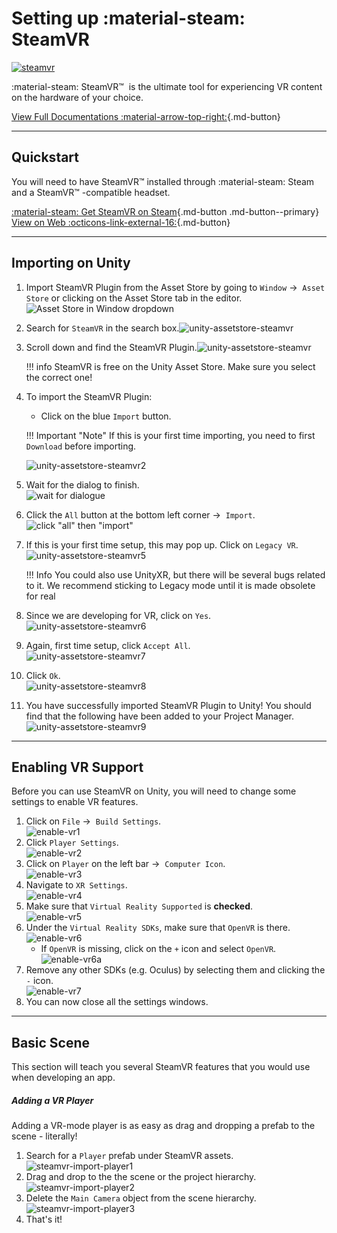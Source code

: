 # Setting up :material-steam: SteamVR

[![steamvr](..\img\logo\steamvr_header.jpg)](https://store.steampowered.com/app/250820/SteamVR/)

:material-steam: SteamVR&trade;  is the ultimate tool for experiencing VR content on the hardware of your choice. 

[View Full Documentations :material-arrow-top-right:](https://valvesoftware.github.io/steamvr_unity_plugin/){.md-button}

---

## Quickstart

You will need to have SteamVR&trade;   installed through :material-steam: Steam and a SteamVR&trade;  -compatible headset. 

[:material-steam: Get SteamVR on Steam](steam://run/250820){.md-button .md-button--primary} [View on Web :octicons-link-external-16:](https://store.steampowered.com/app/250820/SteamVR/){.md-button}

---

## Importing on Unity

1. Import SteamVR Plugin from the Asset Store by going to `Window` &rightarrow;  `Asset Store` or clicking on the Asset Store tab in the editor.![Asset Store in Window dropdown](..\img\unity-window-assetstore.png)

2. Search for `SteamVR` in the search box.![unity-assetstore-steamvr](..\img\unity-assetstore-steamvrsearch.png)

3. Scroll down and find the SteamVR Plugin.![unity-assetstore-steamvr](..\img\unity-assetstore-steamvr.png)

    !!! info
        SteamVR is free on the Unity Asset Store. Make sure you select the correct one!

4. To import the SteamVR Plugin:

    * Click on the blue `Import` button.

    !!! Important "Note"
        If this is your first time importing, you need to first `Download` before importing.

    ![unity-assetstore-steamvr2](..\img\unity-assetstore-steamvr2.png)

    

5. Wait for the dialog to finish.<br> ![wait for dialogue](..\img\unity-assetstore-steamvr3.png)

6. Click the `All` button at the bottom left corner &rightarrow;  `Import`.<br>![click "all" then "import"](..\img\unity-assetstore-steamvr4.png)

7. If this is your first time setup, this may pop up. Click on `Legacy VR`.<br>![unity-assetstore-steamvr5](..\img\unity-assetstore-steamvr5.png)


    
    !!! Info
        You could also use UnityXR, but there will be several bugs related to it. We recommend sticking to Legacy mode until it is made obsolete for real

8. Since we are developing for VR, click on `Yes`.<br>![unity-assetstore-steamvr6](..\img\unity-assetstore-steamvr6.png)

9. Again, first time setup, click `Accept All`. <br>![unity-assetstore-steamvr7](..\img\unity-assetstore-steamvr7.png)

10. Click `Ok`. <br>![unity-assetstore-steamvr8](..\img\unity-assetstore-steamvr8.png)

11. You have successfully imported SteamVR Plugin to Unity! You should find that the following have been added to your Project Manager.<br>![unity-assetstore-steamvr9](..\img\unity-assetstore-steamvr9.png)

---

## Enabling VR Support

Before you can use SteamVR on Unity, you will need to change some settings to enable VR features.

1. Click on `File` &rightarrow;  `Build Settings`. <br>![enable-vr1](..\img\enable-vr1.png)
2. Click `Player Settings`. <br>![enable-vr2](..\img\enable-vr2.png)
3. Click on `Player` on the left bar &rightarrow;  `Computer Icon`. <br>![enable-vr3](..\img\enable-vr3.png)
4. Navigate to `XR Settings`. <br>![enable-vr4](..\img\enable-vr4.png)
5. Make sure that `Virtual Reality Supported` is **checked**. <br>![enable-vr5](..\img\enable-vr5.png)
6. Under the `Virtual Reality SDKs`, make sure that `OpenVR` is there. <br>![enable-vr6](..\img\enable-vr6.png)
	* If `OpenVR` is missing, click on the `+` icon and select `OpenVR`. <br>![enable-vr6a](..\img\enable-vr6a.png)
7. Remove any other SDKs (e.g. Oculus) by selecting them and clicking the `-` icon. <br>![enable-vr7](..\img\enable-vr7.png)
8. You can now close all the settings windows.

---

## Basic Scene

This section will teach you several SteamVR features that you would use when developing an app.

##### Adding a VR Player

Adding a VR-mode player is as easy as drag and dropping a prefab to the scene - literally!

1. Search for a `Player` prefab under SteamVR assets. <br>![steamvr-import-player1](..\img\steamvr-import-player1.png)
2. Drag and drop to the the scene or the project hierarchy. <br>![steamvr-import-player2](..\img\steamvr-import-player2.png)
3. Delete the `Main Camera` object from the scene hierarchy. <br>![steamvr-import-player3](..\img\steamvr-import-player3.png)
4. That's it!

